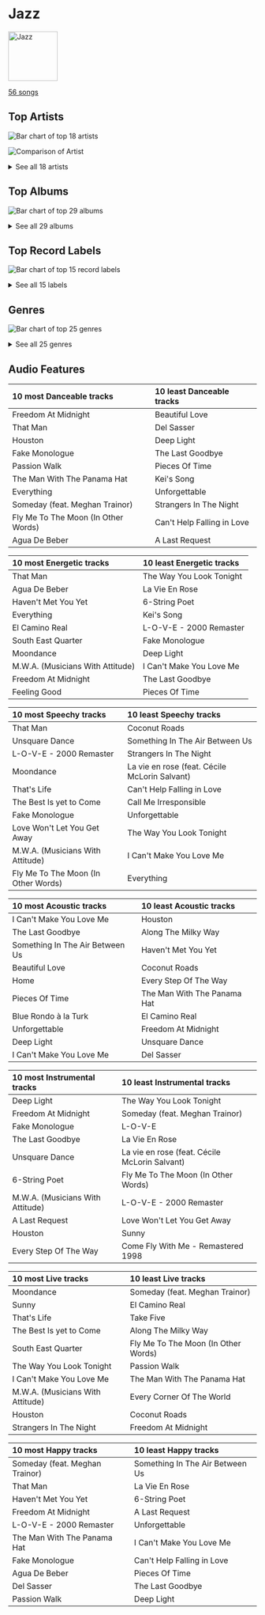 # Jazz


<img src="https://mosaic.scdn.co/640/ab67616d0000b273068a5559744d17bd5e871740ab67616d0000b273a1113af3a19a41dc8eec534eab67616d0000b273cb81eb3c1238c60f2bbfd3b5ab67616d0000b273ef54c10b95411c51b9ab873b" alt="Jazz" width="100" />

[56 songs](jazz_tracks.md)

## Top Artists

![Bar chart of top 18 artists](../images/playlists/jazz/artists.png)

![Comparison of Artist](../images/playlists/jazz/artists_comparison.png)


<details>
<summary>See all 18 artists</summary>

|   Number of Tracks | Art                                                                                              | Artist                                         | 🔗                                                           |
|-------------------:|:-------------------------------------------------------------------------------------------------|:-----------------------------------------------|:------------------------------------------------------------|
|                 21 | <img src="https://i.scdn.co/image/ab6772690000c46c153adede0a024fd3679af738" alt="" width="50" /> | [David Benoit](../artists/david_benoit.md)     | [🔗](https://open.spotify.com/artist/1OLWM7nUNcTjZ9ct4DEPZu) |
|                 12 | <img src="https://i.scdn.co/image/ab6761610000e5ebef8cf61fea4923d2bde68200" alt="" width="50" /> | [Michael Bublé](../artists/michael_bubl_.md)   | [🔗](https://open.spotify.com/artist/1GxkXlMwML1oSg5eLPiAz3) |
|                  7 | <img src="https://i.scdn.co/image/fc4e0f474fb4c4cb83617aa884dc9fd9822d4411" alt="" width="50" /> | Frank Sinatra                                  | [🔗](https://open.spotify.com/artist/1Mxqyy3pSjf8kZZL4QVxS0) |
|                  5 | <img src="https://i.scdn.co/image/b4e726a3aadce109069811c4381279daf20c03d8" alt="" width="50" /> | Sophie Milman                                  | [🔗](https://open.spotify.com/artist/19GI8I4UhSpBl8Y9XpKyT4) |
|                  3 | <img src="https://i.scdn.co/image/b6f7dc3c16f95e6df120af205d4007f518b01e0e" alt="" width="50" /> | The Dave Brubeck Quartet                       | [🔗](https://open.spotify.com/artist/4iRZAbYvBqnxrbs6K25aJ7) |
|                  2 | <img src="https://i.scdn.co/image/ab6761610000e5eb2be5d8fd3746a70e9637a665" alt="" width="50" /> | Nat King Cole                                  | [🔗](https://open.spotify.com/artist/7v4imS0moSyGdXyLgVTIV7) |
|                  2 | <img src="https://i.scdn.co/image/a3201f2fbdfa1bfd894e509bd3fbf3faf7da0a00" alt="" width="50" /> | Natalie Cole                                   | [🔗](https://open.spotify.com/artist/5tTsrGPwQRWUsHR2Xf7Ke9) |
|                  1 | <img src="https://i.scdn.co/image/ab6761610000e5eb28c2dea644b78257ccfb4520" alt="" width="50" /> | Seth MacFarlane                                | [🔗](https://open.spotify.com/artist/79D4dipwR6scV8AN3dm7gW) |
|                  1 | <img src="https://i.scdn.co/image/ab6761610000e5eb6ed8a51172073afa41a30313" alt="" width="50" /> | Cécile McLorin Salvant                         | [🔗](https://open.spotify.com/artist/6PkSULcbxFKkxdgrmPGAvn) |
|                  1 | <img src="https://i.scdn.co/image/ab6761610000e5ebf13fc3f245be672aa60a24af" alt="" width="50" /> | Meghan Trainor                                 | [🔗](https://open.spotify.com/artist/6JL8zeS1NmiOftqZTRgdTz) |
|                  1 | <img src="https://i.scdn.co/image/ab6761610000e5ebe86f788af4e127154da1257f" alt="" width="50" /> | Bonnie Raitt                                   | [🔗](https://open.spotify.com/artist/4KDyYWR7IpxZ7xrdYbKrqY) |
|                  1 | <img src="https://i.scdn.co/image/1e24691a352233bbe989a311d921f17e7892a87e" alt="" width="50" /> | Duke Ellington                                 | [🔗](https://open.spotify.com/artist/4F7Q5NV6h5TSwCainz8S5A) |
|                  1 | <img src="https://i.scdn.co/image/6e6382aacddd7daad02fe915b77644798884c9e5" alt="" width="50" /> | Randy Waldman                                  | [🔗](https://open.spotify.com/artist/4DoFQoqKcSPw8CSzyh7trt) |
|                  1 | <img src="https://i.scdn.co/image/ab6761610000e5eb379e885a01898367bfcd0c44" alt="" width="50" /> | Caro Emerald                                   | [🔗](https://open.spotify.com/artist/492hDmhPyuIjP3MgTcIqgm) |
|                  1 | <img src="https://i.scdn.co/image/4f5e6383a803df41153fd871f6d0d0af7b9f08a0" alt="" width="50" /> | Count Basie                                    | [🔗](https://open.spotify.com/artist/2jFZlvIea42ZvcCw4OeEdA) |
|                  1 | <img src="https://i.scdn.co/image/ab6761610000e5eb0bae7cfd3b32b10154e0b8b3" alt="" width="50" /> | [Sara Bareilles](../artists/sara_bareilles.md) | [🔗](https://open.spotify.com/artist/2Sqr0DXoaYABbjBo9HaMkM) |
|                  1 | <img src="https://i.scdn.co/image/ab6761610000e5eb32aa7584c305f934dbe0057f" alt="" width="50" /> | YUNSEOKCHEOL TRIO                              | [🔗](https://open.spotify.com/artist/09fZOcPYim8MvvQieKkv5t) |
|                  1 | <img src="https://i.scdn.co/image/ab6761610000e5eb522329e6e2d2a595f8a4cd5e" alt="" width="50" /> | Stacey Kent                                    | [🔗](https://open.spotify.com/artist/03EYBMnqSchCMp5D9qmFXi) |

</details>


## Top Albums

![Bar chart of top 29 albums](../images/playlists/jazz/albums.png)


<details>
<summary>See all 29 albums</summary>

|   Number of Tracks | Art                                                                                              | Album                                                              | 🔗                                                          |
|-------------------:|:-------------------------------------------------------------------------------------------------|:-------------------------------------------------------------------|:-----------------------------------------------------------|
|                 10 | <img src="https://i.scdn.co/image/ab67616d0000b2731c4b46aeb1f53dcffa9b0d96" alt="" width="50" /> | Inner Motion                                                       | [🔗](https://open.spotify.com/album/6azX9ZDZzVLjpQy6ytifne) |
|                 10 | <img src="https://i.scdn.co/image/ab67616d0000b2737d0ee28b2184f96650755916" alt="" width="50" /> | Freedom At Midnight                                                | [🔗](https://open.spotify.com/album/404TYwH2T33GbA9LdIT9fR) |
|                  3 | <img src="https://i.scdn.co/image/ab67616d0000b2732ceedc8c879a1f6784fbeef5" alt="" width="50" /> | Call Me Irresponsible                                              | [🔗](https://open.spotify.com/album/3h4pyWRJIB9ZyRKXChbX22) |
|                  2 | <img src="https://i.scdn.co/image/ab67616d0000b273dfb2b41e8669c38536b7c3b6" alt="" width="50" /> | Unforgettable: With Love                                           | [🔗](https://open.spotify.com/album/4ilUfGGQXin7hr1srDDXF0) |
|                  2 | <img src="https://i.scdn.co/image/ab67616d0000b27300ace5d3c5bffc123ef1eb51" alt="" width="50" /> | Time Out                                                           | [🔗](https://open.spotify.com/album/0nTTEAhCZsbbeplyDMIFuA) |
|                  2 | <img src="https://i.scdn.co/image/ab67616d0000b273d404febd467623a6f893b177" alt="" width="50" /> | Take Love Easy                                                     | [🔗](https://open.spotify.com/album/0a7Ut6OPSs8SvPDhFXL4ar) |
|                  2 | <img src="https://i.scdn.co/image/ab67616d0000b273d2d2df3486c5c45d238b2e25" alt="" width="50" /> | Sophie Milman                                                      | [🔗](https://open.spotify.com/album/2g5alWoreAp8i1Jjz2XHr4) |
|                  2 | <img src="https://i.scdn.co/image/ab67616d0000b273b732a522a686bb304a5d3fdf" alt="" width="50" /> | Michael Bublé                                                      | [🔗](https://open.spotify.com/album/3rpSksJSFdNFqk5vne8at2) |
|                  2 | <img src="https://i.scdn.co/image/ab67616d0000b273030f9cd9be82fcec657f545b" alt="" width="50" /> | It's Time                                                          | [🔗](https://open.spotify.com/album/457fktVFXVwjQTl9wOLlfg) |
|                  2 | <img src="https://i.scdn.co/image/ab67616d0000b273f0cc194252888c6658c706ab" alt="" width="50" /> | Crazy Love                                                         | [🔗](https://open.spotify.com/album/3MXDonOIzrIrCh0HvlACyj) |
|                  1 | <img src="https://i.scdn.co/image/ab67616d0000b2735f3f20826d44c30a017fd68e" alt="" width="50" /> | love (Deluxe Edition)                                              | [🔗](https://open.spotify.com/album/68xKnVblFsSQ48CtgZT0oY) |
|                  1 | <img src="https://i.scdn.co/image/ab67616d0000b2737ea560d522ef653c268d79c9" alt="" width="50" /> | Time Further Out                                                   | [🔗](https://open.spotify.com/album/0eMXd1VtCXCkuGWn9JjRDT) |
|                  1 | <img src="https://i.scdn.co/image/ab67616d0000b2735c21d73934bb9760a2f791a2" alt="" width="50" /> | That's Life                                                        | [🔗](https://open.spotify.com/album/3gNsjaUsu9cRckgUFx5NsY) |
|                  1 | <img src="https://i.scdn.co/image/ab67616d0000b27350bb7ca1fe7e98df87ce41d9" alt="" width="50" /> | Strangers In The Night (Expanded Edition)                          | [🔗](https://open.spotify.com/album/1kyb5tomEXcA106V57puFW) |
|                  1 | <img src="https://i.scdn.co/image/ab67616d0000b273b9ea1c69fe9efbdc2df85a95" alt="" width="50" /> | Songs For Swingin' Lovers! (Remastered)                            | [🔗](https://open.spotify.com/album/4kca7vXd1Wo5GE2DMafvMc) |
|                  1 | <img src="https://i.scdn.co/image/ab67616d0000b273cb81eb3c1238c60f2bbfd3b5" alt="" width="50" /> | Sinatra/Basie: The Complete Reprise Studio Recordings              | [🔗](https://open.spotify.com/album/2NCtCObbmJoJnplsR5mLAl) |
|                  1 | <img src="https://i.scdn.co/image/ab67616d0000b2733f03db3f454ff7b2c3b4fe62" alt="" width="50" /> | Romance                                                            | [🔗](https://open.spotify.com/album/5MuNxtOyex8o77Qdjaqeng) |
|                  1 | <img src="https://i.scdn.co/image/ab67616d0000b273b59886e766636d1ae10fe7b3" alt="" width="50" /> | Nobody but Me                                                      | [🔗](https://open.spotify.com/album/5wN1OizIFEHDUkRwzIK3wL) |
|                  1 | <img src="https://i.scdn.co/image/ab67616d0000b273913c7a28b9dbce0ec35a7045" alt="" width="50" /> | Music Is Better Than Words                                         | [🔗](https://open.spotify.com/album/6VojJdbXviFkMuemAQ2Ivo) |
|                  1 | <img src="https://i.scdn.co/image/ab67616d0000b273b2ef9d24ed47c5d44d22adb8" alt="" width="50" /> | Make Someone Happy                                                 | [🔗](https://open.spotify.com/album/2oGYlZ7vte6lJ1MuwKKCeW) |
|                  1 | <img src="https://i.scdn.co/image/ab67616d0000b273a1113af3a19a41dc8eec534e" alt="" width="50" /> | Luck Of The Draw                                                   | [🔗](https://open.spotify.com/album/6blrkOZ0VmkhYPjfoD7eqf) |
|                  1 | <img src="https://i.scdn.co/image/ab67616d0000b2730c981ab72e00803faf1bbcae" alt="" width="50" /> | Francis A. & Edward K.                                             | [🔗](https://open.spotify.com/album/5GFkm37IrMR9a4rc6JABkw) |
|                  1 | <img src="https://i.scdn.co/image/ab67616d0000b2733f67419e4e296d96256cc3f5" alt="" width="50" /> | Every Step Of The Way                                              | [🔗](https://open.spotify.com/album/50HH21YU6PDn8XZXYGxWkg) |
|                  1 | <img src="https://i.scdn.co/image/ab67616d0000b273ef54c10b95411c51b9ab873b" alt="" width="50" /> | Deleted Scenes From The Cutting Room Floor                         | [🔗](https://open.spotify.com/album/1D8grnftAaivpmBkayUgMR) |
|                  1 | <img src="https://i.scdn.co/image/ab67616d0000b2734024c75e846d1e13a4c70e0e" alt="" width="50" /> | Db in April                                                        | [🔗](https://open.spotify.com/album/2SUUafWH8ZchpD7eNBzXJy) |
|                  1 | <img src="https://i.scdn.co/image/ab67616d0000b273ff0dae802acb38075786b58c" alt="" width="50" /> | Days Of Wine And Roses, Moon River And Other Academy Award Winners | [🔗](https://open.spotify.com/album/7FAo3wmrJNNzz2W5Z5ZG80) |
|                  1 | <img src="https://i.scdn.co/image/ab67616d0000b27311ee8f400df1c708db8fa471" alt="" width="50" /> | Come Fly with Me                                                   | [🔗](https://open.spotify.com/album/0UhvDeKmtgegXeELEVgGRh) |
|                  1 | <img src="https://i.scdn.co/image/ab67616d0000b273068a5559744d17bd5e871740" alt="" width="50" /> | Come Fly With Me (Remastered)                                      | [🔗](https://open.spotify.com/album/66v9QmjAj0Wwhh2OpbU4BE) |
|                  1 | <img src="https://i.scdn.co/image/ab67616d0000b27372fb9383a4e394271146d94c" alt="" width="50" /> | Breakfast on the Morning Tram                                      | [🔗](https://open.spotify.com/album/5RwBI4pEinXbIiUhWzAMbX) |

</details>


## Top Record Labels

![Bar chart of top 15 record labels](../images/playlists/jazz/labels.png)


<details>
<summary>See all 15 labels</summary>

|   Number of Tracks | Label                                                                       |
|-------------------:|:----------------------------------------------------------------------------|
|                 21 | [GRP](../labels/grp.md)                                                     |
|                 12 | [Reprise](../labels/reprise.md)                                             |
|                 10 | [143](../labels/143.md)                                                     |
|                  5 | [Linus Entertainment Inc.](../labels/linus_entertainment_inc_.md)           |
|                  5 | [FRANK SINATRA DIGITAL REPRISE](../labels/frank_sinatra_digital_reprise.md) |
|                  3 | [Legacy](../labels/legacy.md)                                               |
|                  3 | [Columbia](../labels/columbia.md)                                           |
|                  3 | [Capitol Records](../labels/capitol_records.md)                             |
|                  2 | [Craft Recordings](../labels/craft_recordings.md)                           |
|                  1 | [Universal Music LLC](../labels/universal_music_llc.md)                     |
|                  1 | [UME - Global Clearing House](../labels/ume___global_clearing_house.md)     |
|                  1 | [Private Curve](../labels/private_curve.md)                                 |
|                  1 | [Parlophone (France)](../labels/parlophone__france_.md)                     |
|                  1 | [Grandmono Records](../labels/grandmono_records.md)                         |
|                  1 | [Fuzzy Door Productions](../labels/fuzzy_door_productions.md)               |

</details>


## Genres

![Bar chart of top 25 genres](../images/playlists/jazz/genres.png)


<details>
<summary>See all 25 genres</summary>

|   Number of Tracks | Genre                                               |
|-------------------:|:----------------------------------------------------|
|                 29 | [adult standards](../genres/adult_standards.md)     |
|                 28 | lounge                                              |
|                 21 | smooth jazz                                         |
|                 12 | jazz pop                                            |
|                 12 | canadian pop                                        |
|                  8 | vocal jazz                                          |
|                  7 | easy listening                                      |
|                  6 | contemporary vocal jazz                             |
|                  3 | jazz quartet                                        |
|                  3 | jazz                                                |
|                  3 | bebop                                               |
|                  2 | quiet storm                                         |
|                  1 | [soft rock](../genres/soft_rock.md)                 |
|                  1 | [singer-songwriter](../genres/singer_songwriter.md) |
|                  1 | roots rock                                          |
|                  1 | nu jazz                                             |
|                  1 | [mellow gold](../genres/mellow_gold.md)             |
|                  1 | [lilith](../genres/lilith.md)                       |
|                  1 | korean jazz                                         |
|                  1 | folk rock                                           |
|                  1 | folk                                                |
|                  1 | electric blues                                      |
|                  1 | dutch pop                                           |
|                  1 | country rock                                        |
|                  1 | [classic rock](../genres/classic_rock.md)           |

</details>


## Audio Features

| 10 most Danceable tracks            | 10 least Danceable tracks   |
|:------------------------------------|:----------------------------|
| Freedom At Midnight                 | Beautiful Love              |
| That Man                            | Del Sasser                  |
| Houston                             | Deep Light                  |
| Fake Monologue                      | The Last Goodbye            |
| Passion Walk                        | Pieces Of Time              |
| The Man With The Panama Hat         | Kei's Song                  |
| Everything                          | Unforgettable               |
| Someday (feat. Meghan Trainor)      | Strangers In The Night      |
| Fly Me To The Moon (In Other Words) | Can't Help Falling in Love  |
| Agua De Beber                       | A Last Request              |

| 10 most Energetic tracks         | 10 least Energetic tracks   |
|:---------------------------------|:----------------------------|
| That Man                         | The Way You Look Tonight    |
| Agua De Beber                    | La Vie En Rose              |
| Haven't Met You Yet              | 6-String Poet               |
| Everything                       | Kei's Song                  |
| El Camino Real                   | L-O-V-E - 2000 Remaster     |
| South East Quarter               | Fake Monologue              |
| Moondance                        | Deep Light                  |
| M.W.A. (Musicians With Attitude) | I Can't Make You Love Me    |
| Freedom At Midnight              | The Last Goodbye            |
| Feeling Good                     | Pieces Of Time              |

| 10 most Speechy tracks              | 10 least Speechy tracks                       |
|:------------------------------------|:----------------------------------------------|
| That Man                            | Coconut Roads                                 |
| Unsquare Dance                      | Something In The Air Between Us               |
| L-O-V-E - 2000 Remaster             | Strangers In The Night                        |
| Moondance                           | La vie en rose (feat. Cécile McLorin Salvant) |
| That's Life                         | Can't Help Falling in Love                    |
| The Best Is yet to Come             | Call Me Irresponsible                         |
| Fake Monologue                      | Unforgettable                                 |
| Love Won't Let You Get Away         | The Way You Look Tonight                      |
| M.W.A. (Musicians With Attitude)    | I Can't Make You Love Me                      |
| Fly Me To The Moon (In Other Words) | Everything                                    |

| 10 most Acoustic tracks         | 10 least Acoustic tracks    |
|:--------------------------------|:----------------------------|
| I Can't Make You Love Me        | Houston                     |
| The Last Goodbye                | Along The Milky Way         |
| Something In The Air Between Us | Haven't Met You Yet         |
| Beautiful Love                  | Coconut Roads               |
| Home                            | Every Step Of The Way       |
| Pieces Of Time                  | The Man With The Panama Hat |
| Blue Rondo à la Turk            | El Camino Real              |
| Unforgettable                   | Freedom At Midnight         |
| Deep Light                      | Unsquare Dance              |
| I Can't Make You Love Me        | Del Sasser                  |

| 10 most Instrumental tracks      | 10 least Instrumental tracks                  |
|:---------------------------------|:----------------------------------------------|
| Deep Light                       | The Way You Look Tonight                      |
| Freedom At Midnight              | Someday (feat. Meghan Trainor)                |
| Fake Monologue                   | L-O-V-E                                       |
| The Last Goodbye                 | La Vie En Rose                                |
| Unsquare Dance                   | La vie en rose (feat. Cécile McLorin Salvant) |
| 6-String Poet                    | Fly Me To The Moon (In Other Words)           |
| M.W.A. (Musicians With Attitude) | L-O-V-E - 2000 Remaster                       |
| A Last Request                   | Love Won't Let You Get Away                   |
| Houston                          | Sunny                                         |
| Every Step Of The Way            | Come Fly With Me - Remastered 1998            |

| 10 most Live tracks              | 10 least Live tracks                |
|:---------------------------------|:------------------------------------|
| Moondance                        | Someday (feat. Meghan Trainor)      |
| Sunny                            | El Camino Real                      |
| That's Life                      | Take Five                           |
| The Best Is yet to Come          | Along The Milky Way                 |
| South East Quarter               | Fly Me To The Moon (In Other Words) |
| The Way You Look Tonight         | Passion Walk                        |
| I Can't Make You Love Me         | The Man With The Panama Hat         |
| M.W.A. (Musicians With Attitude) | Every Corner Of The World           |
| Houston                          | Coconut Roads                       |
| Strangers In The Night           | Freedom At Midnight                 |

| 10 most Happy tracks           | 10 least Happy tracks           |
|:-------------------------------|:--------------------------------|
| Someday (feat. Meghan Trainor) | Something In The Air Between Us |
| That Man                       | La Vie En Rose                  |
| Haven't Met You Yet            | 6-String Poet                   |
| Freedom At Midnight            | A Last Request                  |
| L-O-V-E - 2000 Remaster        | Unforgettable                   |
| The Man With The Panama Hat    | I Can't Make You Love Me        |
| Fake Monologue                 | Can't Help Falling in Love      |
| Agua De Beber                  | Pieces Of Time                  |
| Del Sasser                     | The Last Goodbye                |
| Passion Walk                   | Deep Light                      |
